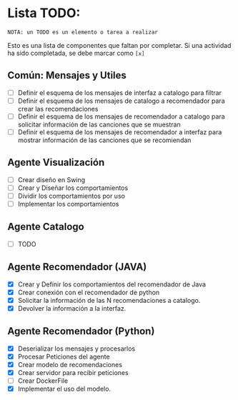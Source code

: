 
# Lista TODO:
`NOTA: un TODO es un elemento o tarea a realizar`

Esto es una lista de componentes que faltan por completar. Si una actividad ha sido completada, se debe marcar como `[x]`

## Común: Mensajes y Utiles

* [ ] Definir el esquema de los mensajes de interfaz a catalogo para filtrar
* [ ] Definir el esquema de los mensajes de catalogo a recomendador para crear las recomendaciones
* [ ] Definir el esquema de los mensajes de recomendador a catalogo para solicitar información de las canciones que se muestran
* [ ] Definir el esquema de los mensajes de recomendador a interfaz para mostrar información de las canciones que se recomiendan

## Agente Visualización

* [ ] Crear diseño en Swing
* [ ] Crear y Diseñar los comportamientos
* [ ] Dividir los comportamientos por uso
* [ ] Implementar los comportamientos

## Agente Catalogo

* [ ] TODO

## Agente Recomendador (JAVA)

* [x] Crear y Definir los comportamientos del recomendador de Java
* [x] Crear conexión con el recomendador de python
* [x] Solicitar la información de las N recomendaciones a catalogo. 
* [x] Devolver la información a la interfaz.

## Agente Recomendador (Python)
* [x] Deserializar los mensajes y procesarlos
* [x] Procesar Peticiones del agente
* [x] Crear modelo de recomendaciones
* [x] Crear servidor para recibir peticiones
* [ ] Crear DockerFile
* [x] Implementar el uso del modelo.

